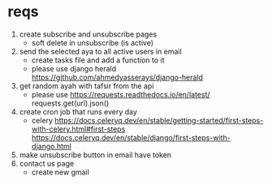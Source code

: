 # reqs

1. create subscribe and unsubscribe pages
    - soft delete in unsubscribe (is active)
2. send the selected aya to all active users in email
    - create tasks file and add a function to it
    - please use django herald <https://github.com/ahmedyasserays/django-herald>
3. get random ayah with tafsir from the api
    - please use
        <https://requests.readthedocs.io/en/latest/>
        requests.get(url).json()
4. create cron job that runs every day
    - celery
        <https://docs.celeryq.dev/en/stable/getting-started/first-steps-with-celery.html#first-steps>
        <https://docs.celeryq.dev/en/stable/django/first-steps-with-django.html>
5. make unsubscribe button in email have token
6. contact us page
    - create new gmail
